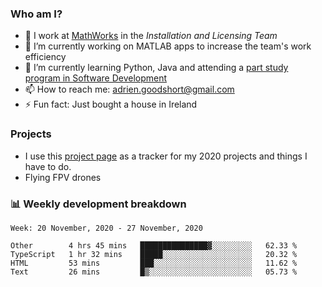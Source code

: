 ### Who am I?

<!--
**goodshort/goodshort** is a ✨ _special_ ✨ repository because its `README.md` (this file) appears on your GitHub profile.
-->

- 💼 I work at [MathWorks](https://www.mathworks.com/) in the _Installation and Licensing Team_
- 🔭 I’m currently working on MATLAB apps to increase the team's work efficiency
- 🌱 I’m currently learning Python, Java and attending a [part study program in Software Development](https://www.goodshort.me/who-am-i/studies#higher-diploma-in-software-development)
- 📫 How to reach me: adrien.goodshort@gmail.com
- ⚡ Fun fact: Just bought a house in Ireland

### Projects

- I use this [project page](https://github.com/users/goodshort/projects/1) as a tracker for my 2020 projects and things I have to do.
- Flying FPV drones

### 📊 Weekly development breakdown

<!--START_SECTION:waka-->
```text
Week: 20 November, 2020 - 27 November, 2020

Other        4 hrs 45 mins   ███████████████▓░░░░░░░░░   62.33 % 
TypeScript   1 hr 32 mins    █████░░░░░░░░░░░░░░░░░░░░   20.32 % 
HTML         53 mins         ███░░░░░░░░░░░░░░░░░░░░░░   11.62 % 
Text         26 mins         █▒░░░░░░░░░░░░░░░░░░░░░░░   05.73 % 
```
<!--END_SECTION:waka-->
